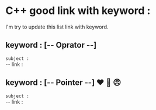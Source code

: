 # C++ good link with keyword :
I'm try to update this list link with keyword.
 

## keyword : [-- Oprator --] 
`subject :`  
-- link : 


## keyword : [-- Pointer --] :heart: :muscle: :angry:
`subject :`  
-- link : 





